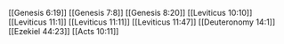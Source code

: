 [[Genesis 6:19]]
[[Genesis 7:8]]
[[Genesis 8:20]]
[[Leviticus 10:10]]
[[Leviticus 11:1]]
[[Leviticus 11:11]]
[[Leviticus 11:47]]
[[Deuteronomy 14:1]]
[[Ezekiel 44:23]]
[[Acts 10:11]]
